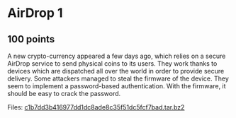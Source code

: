 # AirDrop 1
## 100 points

A new crypto-currency appeared a few days ago, which relies on a secure AirDrop service to send physical coins to its users. They work thanks to devices which are dispatched all over the world in order to provide secure delivery. Some attackers managed to steal the firmware of the device. They seem to implement a password-based authentication. With the firmware, it should be easy to crack the password.



Files:
[c1b7dd3b416977dd1dc8ade8c35f51dc5fcf7bad.tar.bz2](./files/c1b7dd3b416977dd1dc8ade8c35f51dc5fcf7bad.tar.bz2)